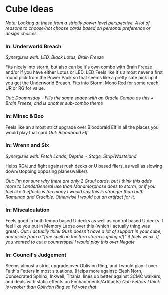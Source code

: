 # Cube Ideas

_Note: Looking at these from a strictly power level perspective. A lot of reasons to choose/not choose cards based on personal preference or design choices_

### In: Underworld Breach
_Synergizes with: LED, Black Lotus, Brain Freeze_

Fits nicely into storm, but also can be it's own combo with Brain Freeze and/or if you have either Lotus or LED. LED Feels like it's almost never a first round pick from the Power Pack so that seems like a pretty safe pick up if you get the Underworld Breach. Fits into Storm, Mono Red for some reach, UR or RG for value.

_Out: Doomnsday - Fills the same space with an Oracle Combo as this + Brain Freeze, and is another sub-combo theme_

### In: Minsc & Boo

Feels like an almost strict upgrade over Bloodbraid Elf in all the places you would play that card
_Out: Bloodbraid Elf_

### In: Wrenn and Six
_Synergizes with: Fetch Lands, Depths + Stage, Strip/Wasteland_

Helps RG/Jund fight against rush decks or U based fliers, as well as slowing down/stopping opposing planeswalkers

_Out: I'm not sure why there are only 2 Gruul cards, but I think this adds more to Lands/General use than Manamorphose does to storm, or if you feel like 3 effects is too many I would say this is stronger than both Ramunap and Crucible. Otherwise I would cut an artifact for it._

### In: Miscalculation

Feels good in both tempo based U decks as well as control based U decks. I feel like you put in Memory Lapse over this (which I actually thing was great).
_Out: I actually think Gush doesn't have a lot of support in your cube, and aside from a "free spell on the turn storm is going off" it feels weak. If you wanted to cut a counterspell I would play this over Negate_

### In: Council's Judgement

Seems almost a strict upgrade over Oblivion Ring, and I would play it over Faith's Fetters in most situations. (Helps more against: Elesh Norn, Consecrated Sphinx, Inkwell, Titania, lines up better against 3CMC walkers, and deals with static effects on Enchantments/Artifacts)
_Out: Fetters I think is weaker than Oblivion Ring so I'd vote that_
